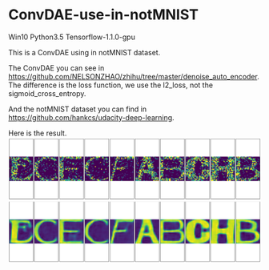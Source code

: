 
# ConvDAE-use-in-notMNIST
Win10 Python3.5 Tensorflow-1.1.0-gpu

This is a ConvDAE using in notMNIST dataset.

The ConvDAE you can see in https://github.com/NELSONZHAO/zhihu/tree/master/denoise_auto_encoder.            
The difference is the loss function, we use the l2_loss, not the sigmoid_cross_entropy.


And the notMNIST dataset you can find in https://github.com/hankcs/udacity-deep-learning.

Here is the result.
![image](https://github.com/PaulGitt/ConvDAE-use-in-notMNIST/blob/master/Result.png)
